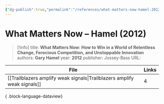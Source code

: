 ```yaml
---
{"dg-publish":true,"permalink":"/references/what-matters-now-hamel-2012/"}
---
```



# What Matters Now – Hamel (2012)

> [!info]
> title: **What Matters Now: How to Win in a World of Relentless Change, Ferocious Competition, and Unstoppable Innovation**
> authors: **Gary Hamel**
> year: **2012**
> publisher: Jossey-Bass
> URL: 



| File                                                                        | Links |
| --------------------------------------------------------------------------- | ----- |
| [[Trailblazers amplify weak signals\|Trailblazers amplify weak signals]] | 4     |

{ .block-language-dataview}
